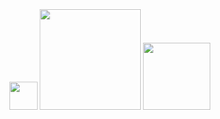 </div>
<img src="https://cdn.jsdelivr.net/gh/devicons/devicon/icons/python/python-original.svg" width="50" height="50" />

<img height="180em" src="https://github-readme-streak-stats.herokuapp.com/?user=caiobvg&theme=radical&hide_border=true"/>

<img height="120em" src="https://github-readme-stats.vercel.app/api/top-langs/?username=caiobvg&layout=compact&theme=radical&hide_border=true"/>

</div>
